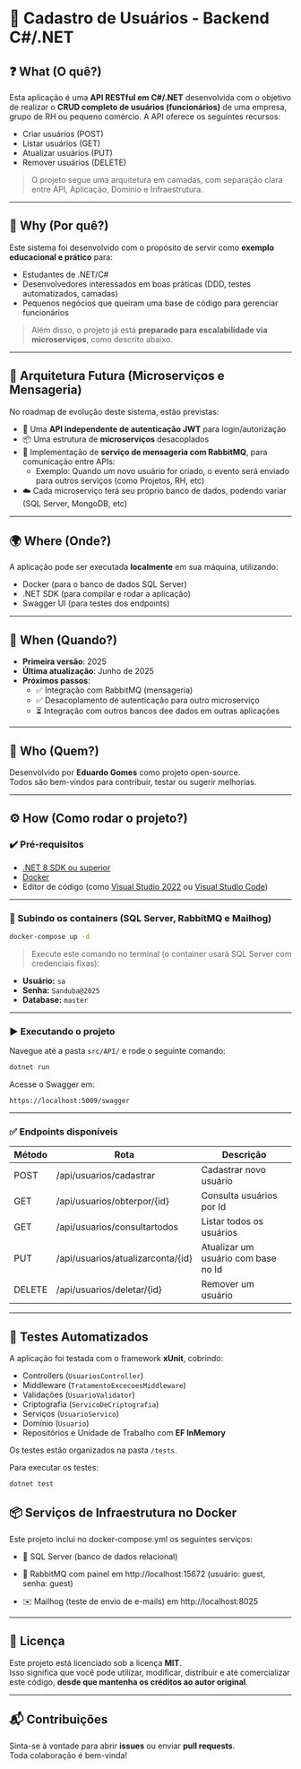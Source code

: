 ﻿# 🧠 Cadastro de Usuários - Backend C#/.NET

## ❓ What (O quê?)
Esta aplicação é uma **API RESTful em C#/.NET** desenvolvida com o objetivo de realizar o **CRUD completo 
de usuários (funcionários)** de uma empresa, grupo de RH ou pequeno comércio. 
A API oferece os seguintes recursos:

- Criar usuários (POST)
- Listar usuários (GET)
- Atualizar usuários (PUT)
- Remover usuários (DELETE)

> O projeto segue uma arquitetura em camadas, com separação clara entre API, Aplicação, Domínio e Infraestrutura.

---

## 🎯 Why (Por quê?)
Este sistema foi desenvolvido com o propósito de servir como **exemplo educacional e prático** para:

- Estudantes de .NET/C#
- Desenvolvedores interessados em boas práticas (DDD, testes automatizados, camadas)
- Pequenos negócios que queiram uma base de código para gerenciar funcionários


> Além disso, o projeto já está **preparado para escalabilidade via microserviços**, como descrito abaixo.

---

## 🧱 Arquitetura Futura (Microserviços e Mensageria)
No roadmap de evolução deste sistema, estão previstas:

- 🔐 Uma **API independente de autenticação JWT** para login/autorização
- 📦 Uma estrutura de **microserviços** desacoplados
- 🔁 Implementação de **serviço de mensageria com RabbitMQ**, para comunicação entre APIs:
  - Exemplo: Quando um novo usuário for criado, o evento será enviado para outros serviços (como Projetos, RH, etc)
- ☁️ Cada microserviço terá seu próprio banco de dados, podendo variar (SQL Server, MongoDB, etc)

---

## 🌍 Where (Onde?)
A aplicação pode ser executada **localmente** em sua máquina, utilizando:

- Docker (para o banco de dados SQL Server)
- .NET SDK (para compilar e rodar a aplicação)
- Swagger UI (para testes dos endpoints)

---

## 📆 When (Quando?)
- **Primeira versão**: 2025
- **Última atualização**: Junho de 2025 
- **Próximos passos**:
  - ✅ Integração com RabbitMQ (mensageria)
  - ✅ Desacoplamento de autenticação para outro microserviço
  - ⏳ Integração com outros bancos dee dados em outras aplicaçôes

---

## 👤 Who (Quem?)
Desenvolvido por **Eduardo Gomes** como projeto open-source.  
Todos são bem-vindos para contribuir, testar ou sugerir melhorias.

---

## ⚙️ How (Como rodar o projeto?)

### ✔️ Pré-requisitos

- [.NET 8 SDK ou superior](https://dotnet.microsoft.com/download)
- [Docker](https://www.docker.com/products/docker-desktop)
- Editor de código (como [Visual Studio 2022](https://visualstudio.microsoft.com/pt-br/) ou [Visual Studio Code](https://code.visualstudio.com/))

---

### 🐳 Subindo os containers (SQL Server, RabbitMQ e Mailhog)

```bash
docker-compose up -d
```

> Execute este comando no terminal (o container usará SQL Server com credenciais fixas):
- **Usuário:** `sa`
- **Senha:** `Sanduba@2025`
- **Database:** `master`

---

### ▶️ Executando o projeto

Navegue até a pasta `src/API/` e rode o seguinte comando:

```bash
dotnet run
```

Acesse o Swagger em:

```
https://localhost:5009/swagger
```

---

### ✅ Endpoints disponíveis

| Método | Rota           | Descrição               |
|--------|----------------|--------------------------|
| POST   | /api/usuarios/cadastrar  | Cadastrar novo usuário |
| GET    | /api/usuarios/obterpor/{id}  | Consulta usuários por Id |
| GET    | /api/usuarios/consultartodos  | Listar todos os usuários |
| PUT    | /api/usuarios/atualizarconta/{id}  | Atualizar um usuário com base no Id |
| DELETE | /api/usuarios/deletar/{id}  | Remover um usuário |

---

## 🧪 Testes Automatizados

A aplicação foi testada com o framework **xUnit**, cobrindo:

- Controllers (`UsuariosController`)
- Middleware (`TratamentoExcecoesMiddleware`)
- Validações (`UsuarioValidator`)
- Criptografia (`ServicoDeCriptografia`)
- Serviços (`UsuarioServico`)
- Domínio (`Usuario`)
- Repositórios e Unidade de Trabalho com **EF InMemory**

Os testes estão organizados na pasta `/tests`.

Para executar os testes:

```bash
dotnet test
```

## 📦 Serviços de Infraestrutura no Docker

Este projeto inclui no docker-compose.yml os seguintes serviços:

- 🐘 SQL Server (banco de dados relacional)

- 🐇 RabbitMQ com painel em http://localhost:15672 (usuário: guest, senha: guest)

- ✉️ Mailhog (teste de envio de e-mails) em http://localhost:8025
---

## 📝 Licença

Este projeto está licenciado sob a licença **MIT**.  
Isso significa que você pode utilizar, modificar, distribuir e até comercializar este código, **desde que mantenha os créditos ao autor original**.

---

## 📬 Contribuições

Sinta-se à vontade para abrir **issues** ou enviar **pull requests**.  
Toda colaboração é bem-vinda!
